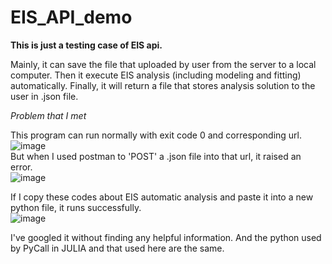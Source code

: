 # EIS_API_demo  
  
**This is just a testing case of EIS api.**

Mainly, it can save the file that uploaded by user from the server to a local computer. 
Then it execute EIS analysis (including modeling and fitting) automatically.
Finally, it will return a file that stores analysis solution to the user in .json file.

*Problem that I met*

This program can run normally with exit code 0 and corresponding url.
![image](https://user-images.githubusercontent.com/97633833/159564395-90da1faf-e594-43bf-b035-53ef99db0a0d.png)  
But when I used postman to 'POST' a .json file into that url, it raised an error.  
![image](https://user-images.githubusercontent.com/97633833/159564680-b56f3f3c-a878-438d-852e-034f51349249.png)  

If I copy these codes about EIS automatic analysis and paste it into a new python file, it runs successfully.  
![image](https://user-images.githubusercontent.com/97633833/159565316-1a20ba6f-297e-4e57-850d-658a1e8d544a.png)  

I've googled it without finding any helpful information. And the python used by PyCall in JULIA and that used here are the same.


